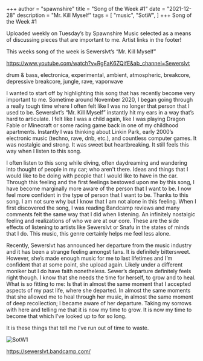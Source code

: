 +++
author = "spawnshire"
title = "Song of the Week #1"
date = "2021-12-28"
description = "Mr. Kill Myself"
tags = [
    "music", "SotW",
]
+++
Song of the Week #1
  
Uploaded weekly on Tuesday’s by Spawnshire 
Music selected as a means of discussing pieces that are important to me.
Artist links in the footer!
  
This weeks song of the week is Sewerslvt’s “Mr. Kill Myself”
  
https://www.youtube.com/watch?v=RgFaK6ZQifE&ab_channel=Sewerslvt

drum & bass, electronica, experimental, ambient, atmospheric, breakcore, depressive breakcore, jungle, rave, vaporwave
  
I wanted to start off by highlighting this song that has recently become very important to me. Sometime around November 2020, I began going through a really tough time where I often felt like I was no longer that person that I used to be. Sewerslvt’s “Mr. Kill Myself” instantly hit my ears in a way that’s hard to articulate. I felt like I was a child again, like I was playing Dragon Fable or Minecraft or some racing game back in one of my childhood apartments. Instantly I was thinking about Linkin Park, early 2000’s electronic music (techno, rave, dnb, etc.), and countless computer games. It was nostalgic and strong. It was sweet but heartbreaking. It still feels this way when I listen to this song.
  
I often listen to this song while diving, often daydreaming and wandering into thought of people in my car; who aren't there. Ideas and things that I would like to be doing with people that I would like to have in the car. Through this feeling and the first feelings bestowed upon me by this song, I have become marginally more aware of the person that I want to be. I now feel more confident in the type of person that I want to be. Thanks to this song. I am not sure why but I know that I am not alone in this feeling. When I first discovered the song, I was reading Bandcamp reviews and many comments felt the same way that I did when listening. An infinitely nostalgic feeling and realizations of who we are at our core. These are the side effects of listening to artists like Sewerslvt or Snafu in the states of minds that I do. This music, this genre certainly helps me feel less alone.
  
Recently, Sewerslvt has announced her departure from the music industry and it has been a strange feeling amongst fans. It is definitely bittersweet. However, she’s made enough music for me to last lifetimes and I’m confident that at some point, she upload again. Likely under a different moniker but I do have faith nonetheless. Sewer’s departure definitely feels right though. I know that she needs the time for herself, to grow and to heal. What is so fitting to me: Is that in almost the same moment that I accepted aspects of my past life, where she departed. In almost the same moments that she allowed me to heal through her music, in almost the same moment of deep recollection; I became aware of her departure. Taking my sorrows with here and telling me that it is now my time to grow. It is now my time to become that which I’ve looked up to for so long.
  
It is these things that tell me I’ve run out of time to waste.
  
![SotW1](/draining-love-story.jpg)

https://sewerslvt.bandcamp.com/